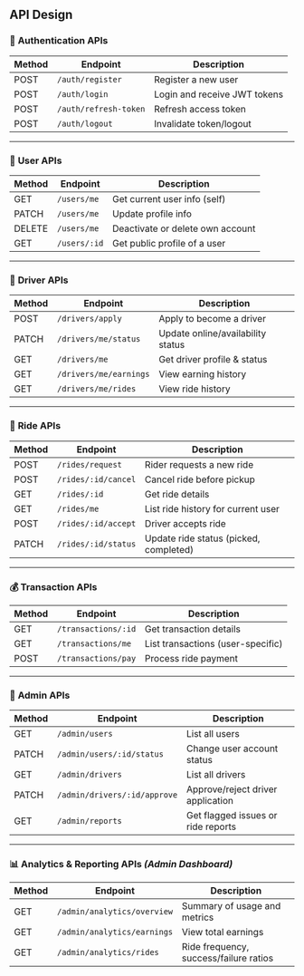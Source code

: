 ## API Design

### 🔐 **Authentication APIs**

| Method | Endpoint              | Description                  |
| ------ | --------------------- | ---------------------------- |
| POST   | `/auth/register`      | Register a new user          |
| POST   | `/auth/login`         | Login and receive JWT tokens |
| POST   | `/auth/refresh-token` | Refresh access token         |
| POST   | `/auth/logout`        | Invalidate token/logout      |

---

### 👤 **User APIs**

| Method | Endpoint     | Description                      |
| ------ | ------------ | -------------------------------- |
| GET    | `/users/me`  | Get current user info (self)     |
| PATCH  | `/users/me`  | Update profile info              |
| DELETE | `/users/me`  | Deactivate or delete own account |
| GET    | `/users/:id` | Get public profile of a user     |

---

### 🚗 **Driver APIs**

| Method | Endpoint               | Description                       |
| ------ | ---------------------- | --------------------------------- |
| POST   | `/drivers/apply`       | Apply to become a driver          |
| PATCH  | `/drivers/me/status`   | Update online/availability status |
| GET    | `/drivers/me`          | Get driver profile & status       |
| GET    | `/drivers/me/earnings` | View earning history              |
| GET    | `/drivers/me/rides`    | View ride history                 |

---

### 🚕 **Ride APIs**

| Method | Endpoint            | Description                            |
| ------ | ------------------- | -------------------------------------- |
| POST   | `/rides/request`    | Rider requests a new ride              |
| POST   | `/rides/:id/cancel` | Cancel ride before pickup              |
| GET    | `/rides/:id`        | Get ride details                       |
| GET    | `/rides/me`         | List ride history for current user     |
| POST   | `/rides/:id/accept` | Driver accepts ride                    |
| PATCH  | `/rides/:id/status` | Update ride status (picked, completed) |

---

### 💰 **Transaction APIs**

| Method | Endpoint            | Description                       |
| ------ | ------------------- | --------------------------------- |
| GET    | `/transactions/:id` | Get transaction details           |
| GET    | `/transactions/me`  | List transactions (user-specific) |
| POST   | `/transactions/pay` | Process ride payment              |

---

### 💼 **Admin APIs**

| Method | Endpoint                     | Description                        |
| ------ | ---------------------------- | ---------------------------------- |
| GET    | `/admin/users`               | List all users                     |
| PATCH  | `/admin/users/:id/status`    | Change user account status         |
| GET    | `/admin/drivers`             | List all drivers                   |
| PATCH  | `/admin/drivers/:id/approve` | Approve/reject driver application  |
| GET    | `/admin/reports`             | Get flagged issues or ride reports |

---

### 📊 **Analytics & Reporting APIs** _(Admin Dashboard)_

| Method | Endpoint                    | Description                            |
| ------ | --------------------------- | -------------------------------------- |
| GET    | `/admin/analytics/overview` | Summary of usage and metrics           |
| GET    | `/admin/analytics/earnings` | View total earnings                    |
| GET    | `/admin/analytics/rides`    | Ride frequency, success/failure ratios |
